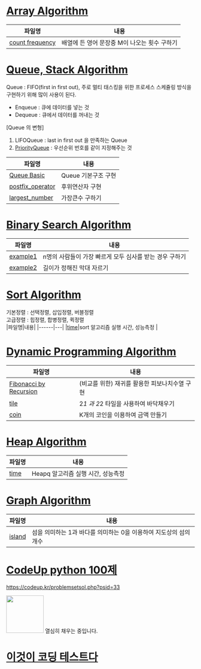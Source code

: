 # [Array Algorithm](https://github.com/jyjy318/Algorithm/blob/master/Array/)
|파일명|내용|
|------|---|
|[count frequency](https://github.com/jyjy318/Algorithm/blob/master/Array/count%20frequency.py)|배열에 든 영어 문장중 M이 나오는 횟수 구하기|

# [Queue, Stack Algorithm](https://github.com/jyjy318/Algorithm/tree/master/Queue_Stack)
Queue : FIFO(first in first out), 주로 멀티 태스킹을 위한 프로세스 스케쥴링 방식을 구현하기 위해 많이 사용이 된다.<br/>
  - Enqueue : 큐에 데이터를 넣는 것 <br/>
  - Dequeue : 큐에서 데이터를 꺼내는 것 <br/>

[Queue 의 변형]<br/>
1. LIFOQueue : last in first out 을 만족하는 Queue<br/>
2. [PriorityQueue](https://github.com/jyjy318/Algorithm/blob/master/Queue_Stack/PriorityQueue.py) : 우선순위 번호를 같이 지정해주는 것 <br/>

|파일명|내용|
|------|---|
|[Queue Basic]()|Queue 기본구조 구현|
|[postfix_operator](https://github.com/jyjy318/Algorithm/blob/master/Queue_Stack/postfix_operator.py)|후위연산자 구현|
|[largest_number](https://github.com/jyjy318/Algorithm/blob/master/Queue_Stack/largest_number.py)|가장큰수 구하기|

# [Binary Search Algorithm](https://github.com/jyjy318/Algorithm/tree/master/Binary_Search) <br/>
|파일명|내용|
|------|---|
|[example1](https://github.com/jyjy318/Algorithm/blob/master/Binary_Search/example1.py)|n명의 사람들이 가장 빠르게 모두 심사를 받는 경우 구하기|
|[example2](https://github.com/jyjy318/Algorithm/blob/master/Binary_Search/example2.py)|길이가 정해진 막대 자르기|

# [Sort Algorithm](https://github.com/jyjy318/Algorithm/tree/master/Sort)
기본정렬 : 선택정렬, 삽입정렬, 버블정렬 <br/>
고급정렬 : 힙정렬, 합병정렬, 퀵정렬<br/>
|파일명|내용|
|------|---|
|[time](https://github.com/jyjy318/Algorithm/blob/master/Sort/time.py)|sort 알고리즘 실행 시간, 성능측정 |

# [Dynamic Programming Algorithm](https://github.com/jyjy318/Algorithm/tree/master/Dynamic%20Programming)
|파일명|내용|
|------|---|
|[Fibonacci by Recursion](https://github.com/jyjy318/Algorithm/blob/master/Dynamic%20Programming/Fibonacci%20by%20Recursion.py)|(비교를 위한) 재귀를 활용한 피보나치수열 구현|
|[tile](https://github.com/jyjy318/Algorithm/blob/master/Dynamic%20Programming/tile.py)|2*1 과 2*2 타일을 사용하여 바닥채우기 |
|[coin](https://github.com/jyjy318/Algorithm/blob/master/Dynamic%20Programming/coin.py)|K개의 코인을 이용하여 금액 만들기 |

# [Heap Algorithm](https://github.com/jyjy318/Algorithm/tree/master/Heap)
|파일명|내용|
|------|---|
|[time](https://github.com/jyjy318/Algorithm/blob/master/Heap/time.py)|Heapq 알고리즘 실행 시간, 성능측정|

# [Graph Algorithm](https://github.com/jyjy318/Algorithm/tree/master/Graph)
|파일명|내용|
|------|---|
|[island](https://github.com/jyjy318/Algorithm/blob/master/Graph/Island.py)|섬을 의미하는 1과 바다를 의미하는 0을 이용하여 지도상의 섬의 개수 |

# [CodeUp python 100제](https://github.com/jyjy318/Algorithm/tree/master/CodeUp)
https://codeup.kr/problemsetsol.php?psid=33

<img src = "https://octodex.github.com/images/minion.png" width="100px">
열심히 채우는 중입니다.

# [이것이 코딩 테스트다](https://github.com/Study-Group-This-is-algorithm-test)

